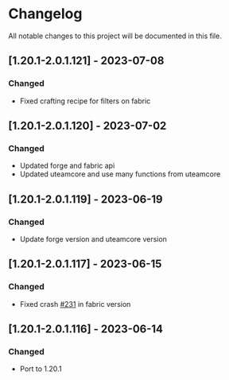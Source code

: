 # Changelog
All notable changes to this project will be documented in this file.

## [1.20.1-2.0.1.121] - 2023-07-08
### Changed
 - Fixed crafting recipe for filters on fabric

## [1.20.1-2.0.1.120] - 2023-07-02
### Changed
 - Updated forge and fabric api
 - Updated uteamcore and use many functions from uteamcore

## [1.20.1-2.0.1.119] - 2023-06-19
### Changed
 - Update forge version and uteamcore version

## [1.20.1-2.0.1.117] - 2023-06-15
### Changed
 - Fixed crash [#231](https://github.com/MC-U-Team/Useful-Backpacks/issues/231) in fabric version

## [1.20.1-2.0.1.116] - 2023-06-14
### Changed
 - Port to 1.20.1